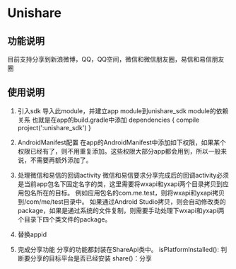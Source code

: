 # Unishare

## 功能说明

目前支持分享到新浪微博，QQ，QQ空间，微信和微信朋友圈，易信和易信朋友圈

## 使用说明

1. 引入sdk
    导入此module，并建立app module到unishare_sdk module的依赖关系
	也就是在app的build.gradle中添加
	dependencies {
		compile project(':unishare_sdk')
	}

2. AndroidManifest配置
	在app的AndroidManifest中添加如下权限，如果某个权限已经有了，则不用重复添加。这些权限大部分app都会用到，所以一般来说，不需要再额外添加了。
	<uses-permission android:name="android.permission.INTERNET" />
	<uses-permission android:name="android.permission.ACCESS_WIFI_STATE" />
	<uses-permission android:name="android.permission.ACCESS_NETWORK_STATE" />
	<uses-permission android:name="android.permission.WRITE_EXTERNAL_STORAGE" />

3. 处理微信和易信的回调activity
	微信和易信要求分享完成后的回调activity必须是当前app包名下固定名字的类，这里需要将wxapi和yxapi两个目录拷贝到应用包名所在的目标。
	例如应用包名的com.me.test，则将wxapi和yxapi拷贝到/com/me/test目录中。
	如果通过Android Studio拷贝，则会自动修改类的package，如果是通过系统的文件复制，则需要手动处理下wxapi和yxapi两个目录下四个类文件的package。

4. 替换appid
	

5. 完成分享功能
	分享的功能都封装在ShareApi类中。
	isPlatformInstalled(): 判断要分享的目标平台是否已经安装
	share()：分享


 